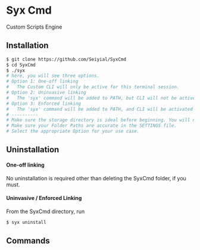 # Syx Cmd

Custom Scripts Engine

## Installation

```bash
$ git clone https://github.com/Seiyial/SyxCmd
$ cd SyxCmd
$ ./syx
# here, you will see three options.
# Option 1: One-off linking
#   The Custom CLI will only be active for this terminal session.
# Option 2: Uninvasive linking
#   The 'syx' command will be added to PATH, but CLI will not be active by default. To activate, use 'syx init' or 'syx i'.
# Option 3: Enforced linking
#   The 'syx' command will be added to PATH, and CLI will be activated by default.
# ----------
# Make sure the storage directory is ideal before beginning. You will need to reinstall upon changing your storage directory.
# Make sure your Folder Paths are accurate in the SETTINGS file.
# Select the appropriate Option for your use case.
```

## Uninstallation

#### One-off linking

No uninstallation is required other than deleting the SyxCmd folder, if you must.

#### Uninvasive / Enforced Linking

From the SyxCmd directory, run

```bash
$ syx uninstall
```



## Commands

